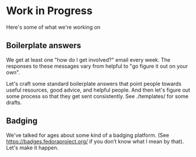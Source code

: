 # Work in Progress

Here's some of what we're working on

## Boilerplate answers

We get at least one "how do I get involved?" email every week. The
responses to these messages vary from helpful to "go figure it out on
your own".

Let's craft some standard boilerplate answers that point people towards
useful resources, good advice, and helpful people. And then let's figure
out some process so that they get sent consistently. See ./templates/
for some drafts.

## Badging

We've talked for ages about some kind of a badging platform. (See 
https://badges.fedoraproject.org/ if you don’t know what I mean by that). 
Let's make it happen.

